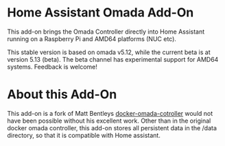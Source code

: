 # Home Assistant Omada Add-On
This add-on brings the Omada Controller directly into Home Assistant running on a Raspberry Pi and AMD64 platforms (NUC etc). 

This stable version is based on omada v5.12, while the current beta is at version 5.13 (beta). The beta channel has experimental support for AMD64 systems. Feedback is welcome!

# About this Add-On
This add-on is a fork of Matt Bentleys [docker-omada-cotroller](https://github.com/mbentley/docker-omada-controller)  would not have been possible without his excellent work. Other than in the original docker omada controller, this add-on stores all persistent data in the /data directory, so that it is compatible with Home assistant.
